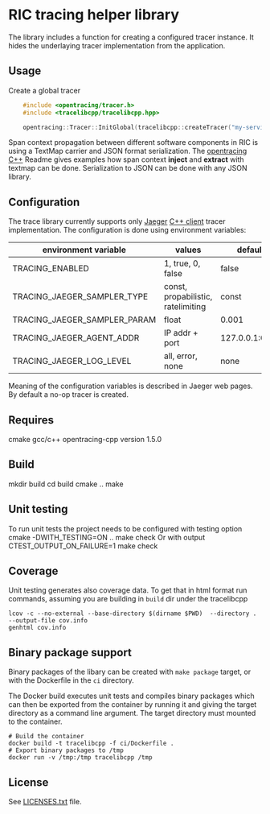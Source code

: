# RIC tracing helper library

The library includes a function for creating a configured tracer instance.
It hides the underlaying tracer implementation from the application.

## Usage

Create a global tracer

```c
    #include <opentracing/tracer.h>
    #include <tracelibcpp/tracelibcpp.hpp>

    opentracing::Tracer::InitGlobal(tracelibcpp::createTracer("my-service-name"));
```
Span context propagation between different software components in RIC is using a
TextMap carrier and JSON format serialization.
The [opentracing C++](https://github.com/opentracing/opentracing-cpp) Readme gives examples
how span context **inject** and **extract** with textmap can be done.
Serialization to JSON can be done with any JSON library.

## Configuration

The trace library currently supports only [Jaeger](https://www.jaegertracing.io/) [C++ client](https://github.com/jaegertracing/jaeger-client-cpp) tracer implementation.
The configuration is done using environment variables:

| environment variable         | values                              | default        |
| ---------------------------- |------------------------------------ | -------------- |
| TRACING_ENABLED              | 1, true, 0, false                   | false          |
| TRACING_JAEGER_SAMPLER_TYPE  | const, propabilistic, ratelimiting  | const          |
| TRACING_JAEGER_SAMPLER_PARAM | float                               | 0.001          |
| TRACING_JAEGER_AGENT_ADDR    | IP addr + port                      | 127.0.0.1:6831 |
| TRACING_JAEGER_LOG_LEVEL     | all, error, none                    | none           |

Meaning of the configuration variables is described in Jaeger web pages.
By default a no-op tracer is created.

## Requires

cmake
gcc/c++
opentracing-cpp version 1.5.0

## Build
mkdir build
cd build
cmake ..
make

## Unit testing
To run unit tests the project needs to be configured with testing option
cmake -DWITH_TESTING=ON ..
make check
Or with output
CTEST_OUTPUT_ON_FAILURE=1 make check

## Coverage
Unit testing generates also coverage data. To get that in html format run commands, assuming
you are building in `build` dir under the tracelibcpp
```shell
lcov -c --no-external --base-directory $(dirname $PWD)  --directory . --output-file cov.info
genhtml cov.info
```

## Binary package support
Binary packages of the libary can be created with `make package` target, or with
the Dockerfile in the `ci` directory.

The Docker build executes unit tests and compiles binary packages which can then be
exported from the container by running it and giving the target directory as a command line
argument. The target directory must mounted to the container.

```shell
# Build the container
docker build -t tracelibcpp -f ci/Dockerfile .
# Export binary packages to /tmp
docker run -v /tmp:/tmp tracelibcpp /tmp
```

## License

See [LICENSES.txt](LICENSES.txt) file.
